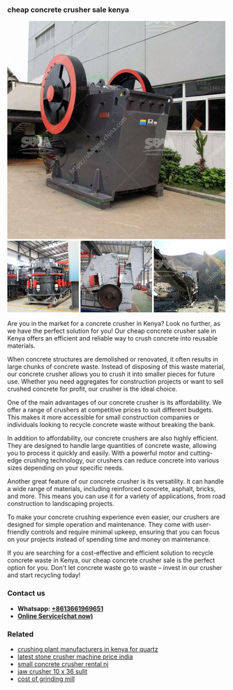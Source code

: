 <h3>cheap concrete crusher sale kenya</h3><img src='1708589268.jpg' alt=''><p>Are you in the market for a concrete crusher in Kenya? Look no further, as we have the perfect solution for you! Our cheap concrete crusher sale in Kenya offers an efficient and reliable way to crush concrete into reusable materials.</p><p>When concrete structures are demolished or renovated, it often results in large chunks of concrete waste. Instead of disposing of this waste material, our concrete crusher allows you to crush it into smaller pieces for future use. Whether you need aggregates for construction projects or want to sell crushed concrete for profit, our crusher is the ideal choice.</p><p>One of the main advantages of our concrete crusher is its affordability. We offer a range of crushers at competitive prices to suit different budgets. This makes it more accessible for small construction companies or individuals looking to recycle concrete waste without breaking the bank.</p><p>In addition to affordability, our concrete crushers are also highly efficient. They are designed to handle large quantities of concrete waste, allowing you to process it quickly and easily. With a powerful motor and cutting-edge crushing technology, our crushers can reduce concrete into various sizes depending on your specific needs.</p><p>Another great feature of our concrete crusher is its versatility. It can handle a wide range of materials, including reinforced concrete, asphalt, bricks, and more. This means you can use it for a variety of applications, from road construction to landscaping projects.</p><p>To make your concrete crushing experience even easier, our crushers are designed for simple operation and maintenance. They come with user-friendly controls and require minimal upkeep, ensuring that you can focus on your projects instead of spending time and money on maintenance.</p><p>If you are searching for a cost-effective and efficient solution to recycle concrete waste in Kenya, our cheap concrete crusher sale is the perfect option for you. Don't let concrete waste go to waste – invest in our crusher and start recycling today!</p><h3>Contact us</h3><ul><li><strong>Whatsapp:&nbsp;<a href="https://wa.me/8613661969651">+8613661969651</a></strong></li><li><a href="https://swt.shibang-china.com/?git&amp;zhl&amp;cheap concrete crusher sale kenya"><strong>Online Service(chat now)</strong></a></li></ul><h3>Related</h3><ul><li><a href='crushing plant manufacturers in kenya for quartz.md'>crushing plant manufacturers in kenya for quartz</a></li><li><a href='latest stone crusher machine price india.md'>latest stone crusher machine price india</a></li><li><a href='small concrete crusher rental nj.md'>small concrete crusher rental nj</a></li><li><a href='jaw crusher 10 x 36 sulit.md'>jaw crusher 10 x 36 sulit</a></li><li><a href='cost of grinding mill.md'>cost of grinding mill</a></li></ul>